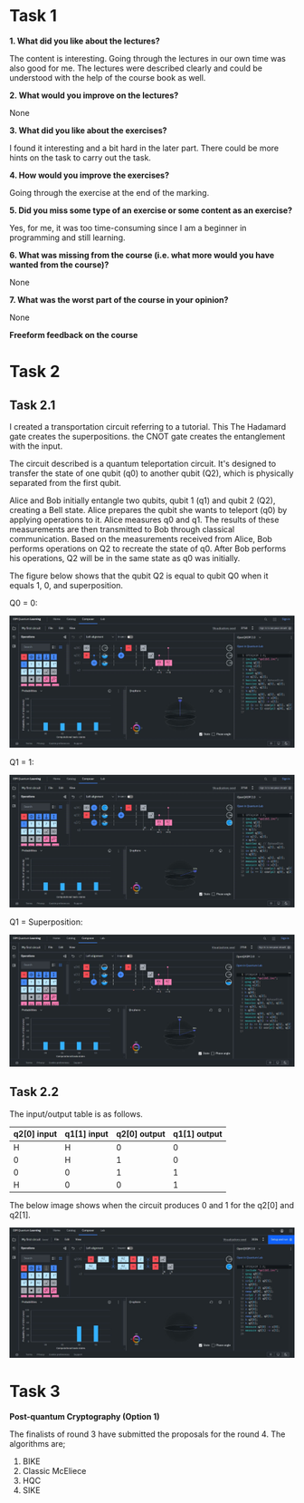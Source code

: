 # Task 1

**1. What did you like about the lectures?**

The content is interesting. Going through the lectures in our own time was also good for me. The lectures were described clearly and could be understood with the help of the course book as well. 

**2. What would you improve on the lectures?**

None


**3. What did you like about the exercises?**

I found it interesting and a bit hard in the later part. There could be more hints on the task to carry out the task. 

**4. How would you improve the exercises?**

Going through the exercise at the end of the marking.

**5. Did you miss some type of an exercise or some content as an exercise?**

Yes, for me, it was too time-consuming since I am a beginner in programming and still learning. 

**6. What was missing from the course (i.e. what more would you have wanted from the course)?**

None

**7. What was the worst part of the course in your opinion?**

None 

**Freeform feedback on the course**

# Task 2

## Task 2.1

I created a transportation circuit referring to a tutorial. This The Hadamard gate creates the superpositions. the CNOT gate creates the entanglement with the input. 

The circuit described is a quantum teleportation circuit. It's designed to transfer the state of one qubit (q0) to another qubit (Q2), which is physically separated from the first qubit.

Alice and Bob initially entangle two qubits, qubit 1 (q1) and qubit 2 (Q2), creating a Bell state. Alice prepares the qubit she wants to teleport (q0) by applying operations to it. Alice measures q0 and q1. The results of these measurements are then transmitted to Bob through classical communication. Based on the measurements received from Alice, Bob performs operations on Q2 to recreate the state of q0. After Bob performs his operations, Q2 will be in the same state as q0 was initially. 

The figure below shows that the qubit Q2 is equal to qubit Q0 when it equals 1, 0, and superposition.  

Q0 = 0:

![Q0=0](images/task2-q0-0.JPG)

Q1 = 1:

![Q0=1](images/task2-q0-1.JPG)

Q1 = Superposition:

![Q0=superposition](images/task2-q0-superposition.JPG)

## Task 2.2

The input/output table is as follows. 

| q2[0] input | q1[1] input | q2[0] output | q1[1] output |
|-------------|-------------|--------------|--------------|
| H | H | 0 | 0 |
| 0 | H | 1 | 0 |
| 0 | 0 | 1 | 1 |
| H | 0 | 0 | 1 |

The below image shows when the circuit produces 0 and 1 for the q2[0] and q2[1]. 

![0 and 1 as outputs](images/task2-2.JPG)

# Task 3

**Post-quantum Cryptography (Option 1)**

The finalists of round 3 have submitted the proposals for the round 4. The algorithms are;
1. BIKE
2. Classic McEliece
3. HQC
4. SIKE


